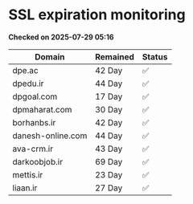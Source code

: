 # SSL expiration monitoring

**Checked on 2025-07-29 05:16**

| Domain | Remained | Status       |
|--------|----------|--------------|
| dpe.ac     | 42 Day   | ✅ |
| dpedu.ir     | 44 Day   | ✅ |
| dpgoal.com     | 17 Day   | ✅ |
| dpmaharat.com     | 30 Day   | ✅ |
| borhanbs.ir     | 42 Day   | ✅ |
| danesh-online.com     | 44 Day   | ✅ |
| ava-crm.ir     | 43 Day   | ✅ |
| darkoobjob.ir     | 69 Day   | ✅ |
| mettis.ir     | 23 Day   | ✅ |
| liaan.ir     | 27 Day   | ✅ |
